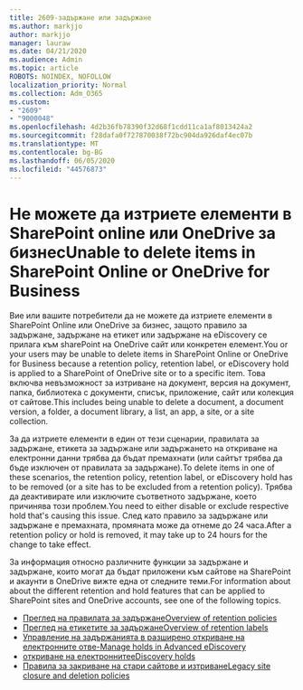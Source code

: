 ```yaml
---
title: 2609-задържане или задържане
ms.author: markjjo
author: markjjo
manager: lauraw
ms.date: 04/21/2020
ms.audience: Admin
ms.topic: article
ROBOTS: NOINDEX, NOFOLLOW
localization_priority: Normal
ms.collection: Adm_O365
ms.custom:
- "2609"
- "9000048"
ms.openlocfilehash: 4d2b36fb78390f32d68f1cdd11ca1af8013424a2
ms.sourcegitcommit: f28dafa0f727870038f72bc904da926daf4ec07b
ms.translationtype: MT
ms.contentlocale: bg-BG
ms.lasthandoff: 06/05/2020
ms.locfileid: "44576873"
---
```

# <a name="unable-to-delete-items-in-sharepoint-online-or-onedrive-for-business"></a><span data-ttu-id="6524e-102">Не можете да изтриете елементи в SharePoint online или OneDrive за бизнес</span><span class="sxs-lookup"><span data-stu-id="6524e-102">Unable to delete items in SharePoint Online or OneDrive for Business</span></span>

<span data-ttu-id="6524e-103">Вие или вашите потребители да не можете да изтриете елементи в SharePoint Online или OneDrive за бизнес, защото правило за задържане, задържане на етикет или задържане на eDiscovery се прилага към sharePoint на OneDrive сайт или конкретен елемент.</span><span class="sxs-lookup"><span data-stu-id="6524e-103">You or your users may be unable to delete items in SharePoint Online or OneDrive for Business because a retention policy, retention label, or eDiscovery hold is applied to a SharePoint of OneDrive site or to a specific item.</span></span> <span data-ttu-id="6524e-104">Това включва невъзможност за изтриване на документ, версия на документ, папка, библиотека с документи, списък, приложение, сайт или колекция от сайтове.</span><span class="sxs-lookup"><span data-stu-id="6524e-104">This includes being unable to delete a document, a document version, a folder, a document library, a list, an app, a site, or a site collection.</span></span> 

<span data-ttu-id="6524e-105">За да изтриете елементи в един от тези сценарии, правилата за задържане, етикета за задържане или задържането на откриване на електронни данни трябва да бъдат премахнати (или сайтът трябва да бъде изключен от правилата за задържане).</span><span class="sxs-lookup"><span data-stu-id="6524e-105">To delete items in one of these scenarios, the retention policy, retention label, or eDiscovery hold has to be removed (or a site has to be excluded from a retention policy).</span></span> <span data-ttu-id="6524e-106">Трябва да деактивирате или изключите съответното задържане, което причинява този проблем.</span><span class="sxs-lookup"><span data-stu-id="6524e-106">You need to either disable or exclude respective hold that's causing this issue.</span></span> <span data-ttu-id="6524e-107">След като правило за задържане или задържане е премахната, промяната може да отнеме до 24 часа.</span><span class="sxs-lookup"><span data-stu-id="6524e-107">After a retention policy or hold is removed, it may take up to 24 hours for the change to take effect.</span></span> 

<span data-ttu-id="6524e-108">За информация относно различните функции за задържане и задържане, които могат да бъдат приложени към сайтове на SharePoint и акаунти в OneDrive вижте една от следните теми.</span><span class="sxs-lookup"><span data-stu-id="6524e-108">For information about about the different retention and hold features that can be applied to SharePoint sites and OneDrive accounts, see one of the following topics.</span></span>

- [<span data-ttu-id="6524e-109">Преглед на правилата за задържане</span><span class="sxs-lookup"><span data-stu-id="6524e-109">Overview of retention policies</span></span>](https://docs.microsoft.com/microsoft-365/compliance/retention-policies)
- [<span data-ttu-id="6524e-110">Преглед на етикетите за задържане</span><span class="sxs-lookup"><span data-stu-id="6524e-110">Overview of retention labels</span></span>](https://docs.microsoft.com/microsoft-365/compliance/labels)
- [<span data-ttu-id="6524e-111">Управление на задържанията в разширено откриване на електронните отве-</span><span class="sxs-lookup"><span data-stu-id="6524e-111">Manage holds in Advanced eDiscovery</span></span>](https://docs.microsoft.com/microsoft-365/compliance/managing-holds)
- [<span data-ttu-id="6524e-112">откриване на електронните</span><span class="sxs-lookup"><span data-stu-id="6524e-112">eDiscovery holds</span></span>](https://docs.microsoft.com/microsoft-365/compliance/ediscovery-cases#step-4-place-content-locations-on-hold)
- [<span data-ttu-id="6524e-113">Правила за закриване на стари сайтове и изтриване</span><span class="sxs-lookup"><span data-stu-id="6524e-113">Legacy site closure and deletion policies</span></span>](https://support.office.com/article/Use-policies-for-site-closure-and-deletion-A8280D82-27FD-48C5-9ADF-8A5431208BA5)